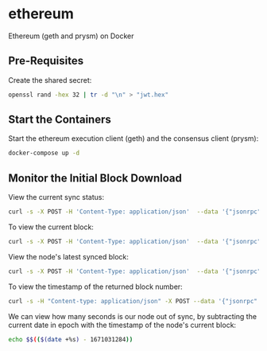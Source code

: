 # ethereum

Ethereum (geth and prysm) on Docker

## Pre-Requisites

Create the shared secret:

```bash
openssl rand -hex 32 | tr -d "\n" > "jwt.hex"
```

## Start the Containers

Start the ethereum execution client (geth) and the consensus client (prysm):

```bash
docker-compose up -d
```

## Monitor the Initial Block Download

View the current sync status:

```bash
curl -s -X POST -H 'Content-Type: application/json'  --data '{"jsonrpc":"2.0","method":"eth_syncing","params":[],"id":51}' http://127.0.0.1:8545
```

To view the current block:

```bash
curl -s -X POST -H 'Content-Type: application/json'  --data '{"jsonrpc":"2.0","method":"eth_syncing","params":[],"id":51}' http://127.0.0.1:8545 | jq -r '.result.currentBlock' | tr -d '\n' |  xargs -0 printf "%d"
```

View the node's latest synced block:

```bash
curl -s -X POST -H 'Content-Type: application/json'  --data '{"jsonrpc":"2.0","method":"eth_syncing","params":[],"id":51}' http://127.0.0.1:8545 | jq -r '.result.currentBlock'
```

To view the timestamp of the returned block number:

```bash
curl -s -H "Content-type: application/json" -X POST --data '{"jsonrpc":"2.0","method":"eth_getBlockByNumber","params":["0x25d0bf", false],"id":1}' localhost:8545 | jq -r '.result.timestamp' | tr -d '\n' |  xargs -0 printf "%d"
```

We can view how many seconds is our node out of sync, by subtracting the current date in epoch with the timestamp of the node's current block:

```bash
echo $$(($(date +%s) - 1671031284))
```


